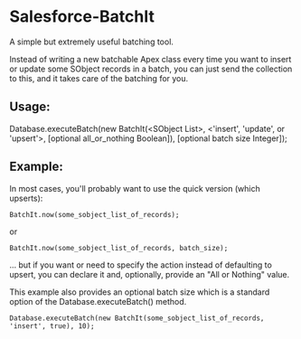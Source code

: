 # Salesforce-BatchIt
A simple but extremely useful batching tool.

Instead of writing a new batchable Apex class every time you want to insert or update some SObject records in a batch, you can just send the collection to this, and it takes care of the batching for you.

## Usage:

  Database.executeBatch(new BatchIt(\<SObject List\>, <'insert', 'update', or 'upsert'>, [optional all_or_nothing Boolean]), [optional batch size Integer]);

## Example:
  In most cases, you'll probably want to use the quick version (which upserts):
  
    BatchIt.now(some_sobject_list_of_records);

or

    BatchIt.now(some_sobject_list_of_records, batch_size);

... but if you want or need to specify the action instead of defaulting to upsert, you can declare it and, optionally, provide an "All or Nothing" value.

This example also provides an optional batch size which is a standard option of the Database.executeBatch() method.
  
    Database.executeBatch(new BatchIt(some_sobject_list_of_records, 'insert', true), 10);

